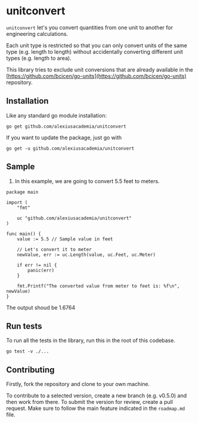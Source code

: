 # unitconvert

`unitconvert` let's you convert quantities from one unit to another for engineering calculations.

Each unit type is restricted so that you can only convert units of the same type (e.g. length to length) without accidentally converting different unit types (e.g. length to area).

This library tries to exclude unit conversions that are already available in the [https://github.com/bcicen/go-units](https://github.com/bcicen/go-units) repository.

## Installation

Like any standard go module installation:

```
go get github.com/alexiusacademia/unitconvert
```

If you want to update the package, just go with

```
go get -u github.com/alexiusacademia/unitconvert
```

## Sample

1. In this example, we are going to convert 5.5 feet to meters.

```
package main

import (
	"fmt"

	uc "github.com/alexiusacademia/unitconvert"
)

func main() {
	value := 5.5 // Sample value in feet

	// Let's convert it to meter
	newValue, err := uc.Length(value, uc.Feet, uc.Meter)

	if err != nil {
		panic(err)
	}

	fmt.Printf("The converted value from meter to feet is: %f\n", newValue)
}
```

The output shoud be 1.6764

## Run tests

To run all the tests in the library, run this in the root of this codebase.

```
go test -v ./...
```

## Contributing

Firstly, fork the repository and clone to your own machine.

To contribute to a selected version, create a new branch (e.g. v0.5.0) and then work from there. To submit the version for review, create a pull request. Make sure to follow the main feature indicated in the `roadmap.md` file.

